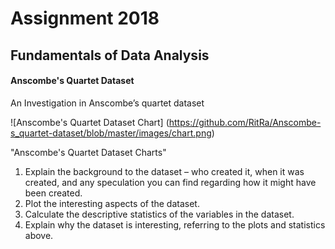 # Assignment 2018
## Fundamentals of Data Analysis


#### Anscombe's Quartet Dataset
An Investigation in Anscombe’s quartet dataset

![Anscombe's Quartet Dataset Chart]
(https://github.com/RitRa/Anscombe-s_quartet-dataset/blob/master/images/chart.png) 

"Anscombe's Quartet Dataset Charts"

1. Explain the background to the dataset – who created it, when it was created, and
any speculation you can find regarding how it might have been created.
2.  Plot the interesting aspects of the dataset.
3.  Calculate the descriptive statistics of the variables in the dataset.
4.  Explain why the dataset is interesting, referring to the plots and statistics above.


